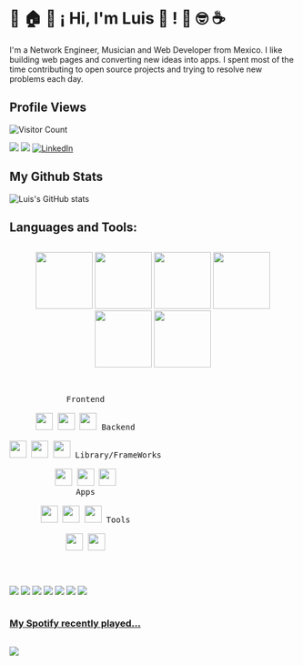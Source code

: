 # :tada: :house: :star2: ¡ Hi, I'm Luis 👋 ! :muscle: :nerd_face: :coffee:

I'm a Network Engineer, Musician and Web Developer from Mexico. I like building web pages and converting new ideas into apps. I spent most of the time contributing to open source projects and trying to resolve new problems each day.

## Profile Views
![Visitor Count](https://profile-counter.glitch.me/Luisda2705/count.svg)

[<img src="https://img.shields.io/badge/twitter-%231DA1F2.svg?&style=for-the-badge&logo=twitter&logoColor=white" />](https://twitter.com/Luisda2705)
[<img src="https://img.shields.io/badge/Stack_Overflow-FE7A16?style=for-the-badge&logo=stack-overflow&logoColor=white" />](https://stackoverflow.com/users/13078682/luisda2705)
[![LinkedIn](https://img.shields.io/badge/-LinkedIn-0077B5?style=for-the-badge&logo=LinkedIn&logoColor=white)](https://www.linkedin.com/in/luis-cid-627220167/)


## My Github Stats
![Luis's GitHub stats](https://github-readme-stats.vercel.app/api?username=Luisda2705&show_icons=true&theme=radical)

## Languages and Tools:
<p style="display: inline-block;" align="center">
  <img src="https://media3.giphy.com/media/ln7z2eWriiQAllfVcn/200w.webp" width="100">
  <img src="https://i.giphy.com/media/LMt9638dO8dftAjtco/200.webp" width="100">
  <img src="https://i.giphy.com/media/eNAsjO55tPbgaor7ma/200w.webp" width="100">
  <img src="https://media.giphy.com/media/kdFc8fubgS31b8DsVu/giphy.gif" width="100">
  <img src="https://i.giphy.com/media/KzJkzjggfGN5Py6nkT/200.webp" width="100">
  <img src="https://i.giphy.com/media/IdyAQJVN2kVPNUrojM/200.webp" width="100">
  <br><br>
</p>
<p style="display: inline-block;" align="center">
  <kbd>
    <kbd>Frontend</kbd>
    <br>
    <br>
    <img width="30px" src="https://cdn.jsdelivr.net/gh/devicons/devicon/icons/html5/html5-original.svg" /> 
    <img width="30px" src="https://cdn.jsdelivr.net/gh/devicons/devicon/icons/css3/css3-plain.svg" /> 
    <img width="30px" src="https://cdn.jsdelivr.net/gh/devicons/devicon/icons/javascript/javascript-original.svg" />
  </kbd>
  <kbd>
    <kbd>Backend</kbd>
    <br>
    <br>
    <img width="30px" src="https://cdn.jsdelivr.net/gh/devicons/devicon/icons/php/php-original.svg" />
    <img width="30px" src="https://cdn.jsdelivr.net/gh/devicons/devicon/icons/typescript/typescript-original.svg" />
    <img width="30px" src="https://cdn.jsdelivr.net/gh/devicons/devicon/icons/nodejs/nodejs-original.svg" />
  </kbd>
  <kbd>
    <kbd>Library/FrameWorks</kbd>
    <br>
    <br>
    <img width="30px" src="https://cdn.jsdelivr.net/gh/devicons/devicon/icons/bootstrap/bootstrap-original.svg" />
    <img width="30px" src="https://cdn.jsdelivr.net/gh/devicons/devicon/icons/react/react-original.svg" />
    <img width="30px" src="https://cdn.jsdelivr.net/gh/devicons/devicon/icons/vuejs/vuejs-original.svg" />
  </kbd>
  <br>
  <kbd>
    <kbd>Apps</kbd>
    <br>
    <br>
    <img width="30px" src="https://cdn.jsdelivr.net/gh/devicons/devicon/icons/java/java-original.svg" />
    <img width="30px" src="https://cdn.jsdelivr.net/gh/devicons/devicon/icons/kotlin/kotlin-original.svg" />
    <img width="30px" src="https://cdn.jsdelivr.net/gh/devicons/devicon/icons/dart/dart-original.svg" />
  </kbd>
  <kbd>
  <kbd>
    <kbd>Tools</kbd>
    <br>
    <br>
    <img width="30px" src="https://cdn.jsdelivr.net/gh/devicons/devicon/icons/vscode/vscode-original.svg" />
    <img width="30px" src="https://github.com/termux/termux-app/raw/master/app/src/main/res/mipmap-xxxhdpi/ic_launcher.png" />
  </kbd>
</p>
</p>

<p style="display: inline-block;" align="center">
  <br>
  <img src="https://img.shields.io/badge/apache-%23D42029.svg?style=for-the-badge&logo=apache&logoColor=white">
  <img src="https://img.shields.io/badge/Ubuntu-E95420?style=for-the-badge&logo=ubuntu&logoColor=white">
  <img src="https://img.shields.io/badge/Linux-FCC624?style=for-the-badge&logo=linux&logoColor=black">
  <img src="https://img.shields.io/badge/Kali-268BEE?style=for-the-badge&logo=kalilinux&logoColor=white">
  <img src="https://img.shields.io/badge/Debian-D70A53?style=for-the-badge&logo=debian&logoColor=white">
</p>

<p style="display: inline-block;" align="center">
<a href="https://www.buymeacoffee.com/luisda2705"><img src="https://img.buymeacoffee.com/button-api/?text=Buy me a coffee&emoji=&slug=luisda2705&button_colour=FFDD00&font_colour=000000&font_family=Cookie&outline_colour=000000&coffee_colour=ffffff" /></a> 
<a href="https://www.paypal.com/donate/?hosted_button_id=VSVL94YAT44SA"><img src="http://www.paypal.com/en_US/i/btn/x-click-but6.gif"/>
</p>

### My Spotify recently played...
<p style="display: inline-block;" align="center">
<a href="https://open.spotify.com/user/1276385505"><img src="https://spotify-recently-played-readme.vercel.app/api?user=1276385505"/>
</p>
  
<!--
**Luisda2705/luisda2705** is a ✨ _special_ ✨ repository because its `README.md` (this file) appears on your GitHub profile.

- 😄 Pronouns: ...
- ⚡ Fun fact: ...
-->

